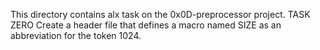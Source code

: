 This directory contains alx task on the 0x0D-preprocessor project. TASK ZERO Create a header file that defines a macro named SIZE as an abbreviation for the token 1024.
